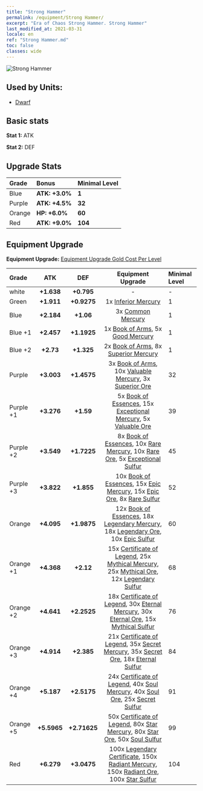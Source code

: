 ```yaml
---
title: "Strong Hammer"
permalink: /equipment/Strong Hammer/
excerpt: "Era of Chaos Strong Hammer. Strong Hammer"
last_modified_at: 2021-03-31
locale: en
ref: "Strong Hammer.md"
toc: false
classes: wide
---
```


  ![Strong Hammer](/images/e/e_2021.png)

## Used by Units:

* [Dwarf](/units/Dwarf/) 


## Basic stats
 **Stat 1:** ATK

 **Stat 2:** DEF

## Upgrade Stats

  |     Grade    |   Bonus | Minimal Level | 
  |:-------------|:--------|:--------------| 
  | Blue | **ATK: +3.0%** | **1** | 
  | Purple | **ATK: +4.5%** | **32** | 
  | Orange | **HP: +6.0%** | **60** | 
  | Red | **ATK: +9.0%** | **104** | 


## Equipment Upgrade
 **Equipment Upgrade:** [Equipment Upgrade Gold Cost Per Level](/equipment/EquipmentUpgradeCostPerLevel/) 

  |          Grade      | ATK | DEF | Equipment Upgrade | Minimal Level |
  |:--------------------|:---------:|:---------:|:----------------:|:--------------|
  | white | **+1.638** | **+0.795** | - | - |
  | Green | **+1.911** | **+0.9275** | 1x [Inferior Mercury](/Items/mat_2/) | 1 |
  | Blue | **+2.184** | **+1.06** | 3x [Common Mercury](/Items/mat_8/) | 1 |
  | Blue +1 | **+2.457** | **+1.1925** | 1x [Book of Arms](/Items/mat_18/), 5x [Good Mercury](/Items/mat_14/) | 1 |
  | Blue +2 | **+2.73** | **+1.325** | 2x [Book of Arms](/Items/mat_25/), 8x [Superior Mercury](/Items/mat_21/) | 1 |
  | Purple | **+3.003** | **+1.4575** | 3x [Book of Arms](/Items/mat_32/), 10x [Valuable Mercury](/Items/mat_28/), 3x [Superior Ore](/Items/mat_19/) | 32 |
  | Purple +1 | **+3.276** | **+1.59** | 5x [Book of Essences](/Items/mat_39/), 15x [Exceptional Mercury](/Items/mat_35/), 5x [Valuable Ore](/Items/mat_26/) | 39 |
  | Purple +2 | **+3.549** | **+1.7225** | 8x [Book of Essences](/Items/mat_46/), 10x [Rare Mercury](/Items/mat_42/), 10x [Rare Ore](/Items/mat_40/), 5x [Exceptional Sulfur](/Items/mat_36/) | 45 |
  | Purple +3 | **+3.822** | **+1.855** | 10x [Book of Essences](/Items/mat_53/), 15x [Epic Mercury](/Items/mat_49/), 15x [Epic Ore](/Items/mat_47/), 8x [Rare Sulfur](/Items/mat_43/) | 52 |
  | Orange | **+4.095** | **+1.9875** | 12x [Book of Essences](/Items/mat_60/), 18x [Legendary Mercury](/Items/mat_56/), 18x [Legendary Ore](/Items/mat_54/), 10x [Epic Sulfur](/Items/mat_50/) | 60 |
  | Orange +1 | **+4.368** | **+2.12** | 15x [Certificate of Legend](/Items/mat_67/), 25x [Mythical Mercury](/Items/mat_63/), 25x [Mythical Ore](/Items/mat_61/), 12x [Legendary Sulfur](/Items/mat_57/) | 68 |
  | Orange +2 | **+4.641** | **+2.2525** | 18x [Certificate of Legend](/Items/mat_74/), 30x [Eternal Mercury](/Items/mat_70/), 30x [Eternal Ore](/Items/mat_68/), 15x [Mythical Sulfur](/Items/mat_64/) | 76 |
  | Orange +3 | **+4.914** | **+2.385** | 21x [Certificate of Legend](/Items/mat_81/), 35x [Secret Mercury](/Items/mat_77/), 35x [Secret Ore](/Items/mat_75/), 18x [Eternal Sulfur](/Items/mat_71/) | 84 |
  | Orange +4 | **+5.187** | **+2.5175** | 24x [Certificate of Legend](/Items/mat_88/), 40x [Soul Mercury](/Items/mat_84/), 40x [Soul Ore](/Items/mat_82/), 25x [Secret Sulfur](/Items/mat_78/) | 91 |
  | Orange +5 | **+5.5965** | **+2.71625** | 50x [Certificate of Legend](/Items/mat_95/), 80x [Star Mercury](/Items/mat_91/), 80x [Star Ore](/Items/mat_89/), 50x [Soul Sulfur](/Items/mat_85/) | 99 |
  | Red | **+6.279** | **+3.0475** | 100x [Legendary Certificate](/Items/mat_102/), 150x [Radiant Mercury](/Items/mat_98/), 150x [Radiant Ore](/Items/mat_96/), 100x [Star Sulfur](/Items/mat_92/) | 104 |

